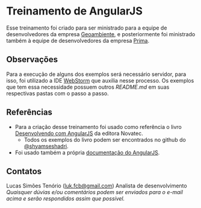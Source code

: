 # Treinamento de AngularJS
Esse treinamento foi criado para ser ministrado para a equipe de desenvolvedores da empresa [Geoambiente](http://www.geoambiente.com.br), e posteriormente foi ministrado também à equipe de desenvolvedores da empresa [Prima](http://www.prima.com.br).

## Observações
Para a execução de alguns dos exemplos será necessário servidor, para isso, foi utilizado a IDE [WebStorm](https://www.jetbrains.com/webstorm/) que auxilia nesse processo.
Os exemplos que tem essa necessidade possuem outros _README.md_ em suas respectivas pastas com o passo a passo.


## Referências
- Para a criação desse treinamento foi usado como referência o livro [Desenvolvendo com AngularJS](http://novatec.com.br/livros/angularjs/) da editora Novatec.
  * Todos os exemplos do livro podem ser encontrados no github do [@shyamseshadri](https://github.com/shyamseshadri/angularjs-up-and-running).
- Foi usado também a própria [documentação do AngularJS](http://docs.angularjs.org/).

## Contatos
Lucas Simões Tenório ([luk.fcb@gmail.com](mailto:luk.fcb@gmail.com))
Analista de desenvolvimento
*Quaisquer dúvias e/ou comentários podem ser enviados para o e-mail acima e serão respondidos assim que possível.*
